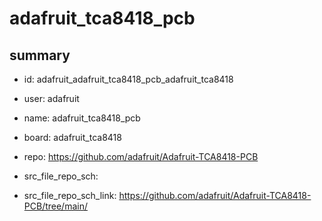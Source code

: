 # adafruit_tca8418_pcb
 
## summary 
* id: adafruit_adafruit_tca8418_pcb_adafruit_tca8418
* user: adafruit
* name: adafruit_tca8418_pcb
* board: adafruit_tca8418
* repo: https://github.com/adafruit/Adafruit-TCA8418-PCB



* src_file_repo_sch: 
* src_file_repo_sch_link: https://github.com/adafruit/Adafruit-TCA8418-PCB/tree/main/






